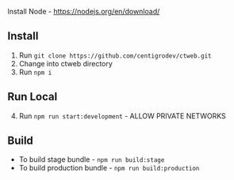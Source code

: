 Install Node - https://nodejs.org/en/download/

Install
--------------------------------------------------------------
1. Run `git clone https://github.com/centigrodev/ctweb.git`
2. Change into ctweb directory
3. Run `npm i`

Run Local
--------------------------------------------------------------

4. Run `npm run start:development` - ALLOW PRIVATE NETWORKS

Build
--------------------------------------------------------------
- To build stage bundle - `npm run build:stage`
- To build production bundle - `npm run build:production`
